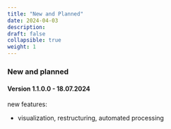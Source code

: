 ```yaml
---
title: "New and Planned"
date: 2024-04-03
description: 
draft: false
collapsible: true
weight: 1 
---
```

### New and planned

#### Version 1.1.0.0 - 18.07.2024
new features:
- visualization, restructuring, automated processing